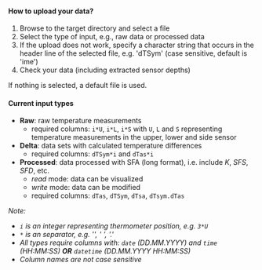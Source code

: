 #### How to upload your data?

1. Browse to the target directory and select a file
2. Select the type of input, e.g., raw data or processed data
3. If the upload does not work, specify a character string that occurs in the header line of the selected file, e.g. 'dTSym' (case sensitive, default is 'ime')
4. Check your data (including extracted sensor depths)

If nothing is selected, a default file is used. 

#### Current input types

- **Raw**: raw temperature measurements
   + required columns: `i*U`, `i*L`, `i*S` with `U`, `L` and `S` representing temperature measurements in the upper, lower and side sensor
- **Delta**: data sets with calculated temperature differences
   + required columns: `dTSym*i` and `dTas*i`
- **Processed**: data processed with SFA (long format), i.e. include _K_, _SFS_, _SFD_, etc.
   + _read_ mode: data can be visualized
   + _write_ mode: data can be modified
   + required columns: `dTas`, `dTSym`, `dTsa`, `dTsym.dTas`
   
_Note:_   
   + _`i` is an integer representing thermometer position, e.g. `3*U`_
   + _`*` is an separator, e.g. '', ' ', '.'_
   + _All types require columns with: `date` (DD.MM.YYYY) and `time` (HH:MM:SS) **OR** `datetime` (DD.MM.YYYY HH:MM:SS)_
   + _Column names are not case sensitive_

